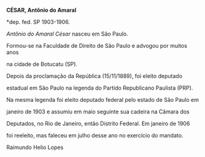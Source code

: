 **CÉSAR, Antônio do Amaral**



\*dep. fed. SP 1903-1906.



*Antônio do Amaral César* nasceu em São Paulo.



Formou-se na Faculdade de Direito de São Paulo e advogou por muitos anos

na cidade de Botucatu (SP).



Depois da proclamação da República (15/11/1889), foi eleito deputado

estadual em São Paulo na legenda do Partido Republicano Paulista (PRP).

Na mesma legenda foi eleito deputado federal pelo estado de São Paulo em

janeiro de 1903 e assumiu em maio seguinte sua cadeira na Câmara dos

Deputados, no Rio de Janeiro, então Distrito Federal. Em janeiro de 1906

foi reeleito, mas faleceu em julho desse ano no exercício do mandato.



Raimundo Helio Lopes



